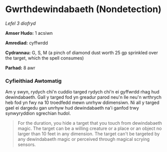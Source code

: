 # Gwrthdewindabaeth (Nondetection)

*Lefel 3 diofryd*

**Amser Hudo:** 1 acsiwn

**Amrediad:** cyffwrdd

**Cydrannau:** G, S, M (a pinch of diamond dust worth 25 gp sprinkled over the target, which the spell consumes)

**Parhad:** 8 awr

### Cyfieithiad Awtomatig

Am y swyn, rydych chi'n cuddio targed rydych chi'n ei gyffwrdd rhag hud dewindabaeth. Gall y targed fod yn greadur parod neu'n lle neu'n wrthrych heb fod yn fwy na 10 troedfedd mewn unrhyw ddimensiwn. Ni all y targed gael ei dargedu gan unrhyw hud dewindabaeth na'i ganfod trwy synwyryddion sgrechian hudol.

>  For the duration, you hide a target that you touch from dewindabaeth magic. The target can be a willing creature or a place or an object no larger than 10 feet in any dimension. The target can't be targeted by any dewindabaeth magic or perceived through magical scrying sensors.